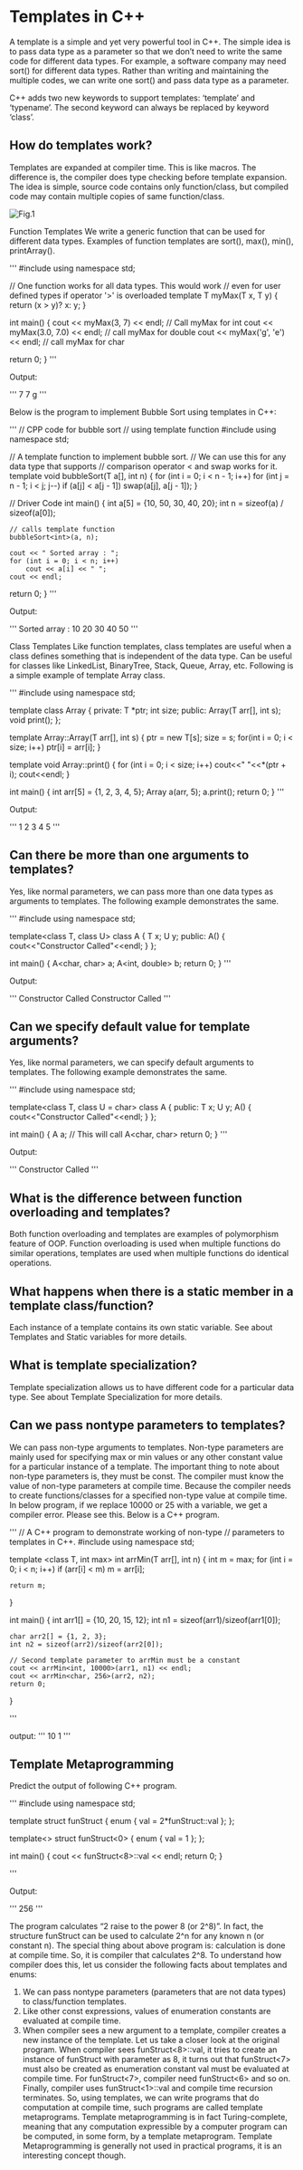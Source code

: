# Templates in C++

A template is a simple and yet very powerful tool in C++. The simple idea is to pass data type as a parameter so that we don’t need to write the same code for different data types. For example, a software company may need sort() for different data types. Rather than writing and maintaining the multiple codes, we can write one sort() and pass data type as a parameter. 

C++ adds two new keywords to support templates: ‘template’ and ‘typename’. The second keyword can always be replaced by keyword ‘class’.

## How do templates work? 

Templates are expanded at compiler time. This is like macros. The difference is, the compiler does type checking before template expansion. The idea is simple, source code contains only function/class, but compiled code may contain multiple copies of same function/class. 

![Fig.1](https://media.geeksforgeeks.org/wp-content/cdn-uploads/gq/2014/06/templates-cpp.jpg)

Function Templates We write a generic function that can be used for different data types. Examples of function templates are sort(), max(), min(), printArray(). 

'''
#include <iostream>
using namespace std;

// One function works for all data types. This would work
// even for user defined types if operator '>' is overloaded
template <typename T>
T myMax(T x, T y)
{
return (x > y)? x: y;
}

int main()
{
cout << myMax<int>(3, 7) << endl; // Call myMax for int
cout << myMax<double>(3.0, 7.0) << endl; // call myMax for double
cout << myMax<char>('g', 'e') << endl; // call myMax for char

return 0;
}
'''

Output:

'''
7
7
g
'''

Below is the program to implement Bubble Sort using templates in C++: 

'''
// CPP code for bubble sort
// using template function
#include <iostream>
using namespace std;

// A template function to implement bubble sort.
// We can use this for any data type that supports
// comparison operator < and swap works for it.
template <class T>
void bubbleSort(T a[], int n) {
	for (int i = 0; i < n - 1; i++)
		for (int j = n - 1; i < j; j--)
			if (a[j] < a[j - 1])
			swap(a[j], a[j - 1]);
}

// Driver Code
int main() {
	int a[5] = {10, 50, 30, 40, 20};
	int n = sizeof(a) / sizeof(a[0]);

	// calls template function
	bubbleSort<int>(a, n);

	cout << " Sorted array : ";
	for (int i = 0; i < n; i++)
		cout << a[i] << " ";
	cout << endl;

return 0;
}
'''

Output:

'''
Sorted array : 10 20 30 40 50
'''

Class Templates Like function templates, class templates are useful when a class defines something that is independent of the data type. Can be useful for classes like LinkedList, BinaryTree, Stack, Queue, Array, etc. 
Following is a simple example of template Array class.

'''
#include <iostream>
using namespace std;

template <typename T>
class Array {
private:
	T *ptr;
	int size;
public:
	Array(T arr[], int s);
	void print();
};

template <typename T>
Array<T>::Array(T arr[], int s) {
	ptr = new T[s];
	size = s;
	for(int i = 0; i < size; i++)
		ptr[i] = arr[i];
}

template <typename T>
void Array<T>::print() {
	for (int i = 0; i < size; i++)
		cout<<" "<<*(ptr + i);
	cout<<endl;
}

int main() {
	int arr[5] = {1, 2, 3, 4, 5};
	Array<int> a(arr, 5);
	a.print();
	return 0;
}
'''

Output:

'''
1 2 3 4 5
'''

## Can there be more than one arguments to templates? 

Yes, like normal parameters, we can pass more than one data types as arguments to templates. The following example demonstrates the same. 

'''
#include<iostream>
using namespace std;

template<class T, class U>
class A {
	T x;
	U y;
public:
	A() { cout<<"Constructor Called"<<endl; }
};

int main() {
    A<char, char> a;
    A<int, double> b;
    return 0;
}
'''

Output:

'''
Constructor Called
Constructor Called
'''

## Can we specify default value for template arguments? 

Yes, like normal parameters, we can specify default arguments to templates. The following example demonstrates the same. 

'''
#include<iostream>
using namespace std;

template<class T, class U = char>
class A {
public:
	T x;
	U y;
	A() { cout<<"Constructor Called"<<endl; }
};

int main() {
    A<char> a; // This will call A<char, char>
    return 0;
}
'''

Output:

'''
Constructor Called
'''

## What is the difference between function overloading and templates? 
Both function overloading and templates are examples of polymorphism feature of OOP. Function overloading is used when multiple functions do similar operations, templates are used when multiple functions do identical operations.

## What happens when there is a static member in a template class/function? 
Each instance of a template contains its own static variable. See about Templates and Static variables for more details.

## What is template specialization? 
Template specialization allows us to have different code for a particular data type. See about Template Specialization for more details.

## Can we pass nontype parameters to templates? 
We can pass non-type arguments to templates. Non-type parameters are mainly used for specifying max or min values or any other constant value for a particular instance of a template. The important thing to note about non-type parameters is, they must be const. The compiler must know the value of non-type parameters at compile time. Because the compiler needs to create functions/classes for a specified non-type value at compile time. In below program, if we replace 10000 or 25 with a variable, we get a compiler error. Please see this.
Below is a C++ program. 

'''
// A C++ program to demonstrate working of non-type
// parameters to templates in C++.
#include <iostream>
using namespace std;

template <class T, int max>
int arrMin(T arr[], int n)
{
    int m = max;
    for (int i = 0; i < n; i++)
	    if (arr[i] < m)
		    m = arr[i];

    return m;
}

int main()
{
    int arr1[] = {10, 20, 15, 12};
    int n1 = sizeof(arr1)/sizeof(arr1[0]);

    char arr2[] = {1, 2, 3};
    int n2 = sizeof(arr2)/sizeof(arr2[0]);

    // Second template parameter to arrMin must be a constant
    cout << arrMin<int, 10000>(arr1, n1) << endl;
    cout << arrMin<char, 256>(arr2, n2);
    return 0;
}

'''

output:
'''
10
1
'''

## Template Metaprogramming

Predict the output of following C++ program.

'''
#include <iostream>
using namespace std;

template<int n> struct funStruct
{
	enum { val = 2*funStruct<n-1>::val };
};

template<> struct funStruct<0>
{
	enum { val = 1 };
};

int main()
{
	cout << funStruct<8>::val << endl;
	return 0;
}

'''

Output:

'''
256
'''

The program calculates “2 raise to the power 8 (or 2^8)”. In fact, the structure funStruct can be used to calculate 2^n for any known n (or constant n). The special thing about above program is: calculation is done at compile time. So, it is compiler that calculates 2^8. To understand how compiler does this, let us consider the following facts about templates and enums:
1) We can pass nontype parameters (parameters that are not data types) to class/function templates. 
2) Like other const expressions, values of enumeration constants are evaluated at compile time. 
3) When compiler sees a new argument to a template, compiler creates a new instance of the template.
Let us take a closer look at the original program. When compiler sees funStruct<8>::val, it tries to create an instance of funStruct with parameter as 8, it turns out that funStruct<7> must also be created as enumeration constant val must be evaluated at compile time. For funStruct<7>, compiler need funStruct<6> and so on. Finally, compiler uses funStruct<1>::val and compile time recursion terminates. So, using templates, we can write programs that do computation at compile time, such programs are called template metaprograms. Template metaprogramming is in fact Turing-complete, meaning that any computation expressible by a computer program can be computed, in some form, by a template metaprogram. Template Metaprogramming is generally not used in practical programs, it is an interesting concept though. 

